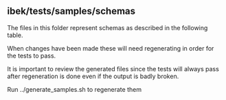 ## ibek/tests/samples/schemas

The files in this folder represent schemas as described in the following table.

When changes have been
made these will need regenerating in order for the tests to pass.

It is important to review the generated files since the tests will always pass
after regeneration is done even if the output is badly broken.

Run ../generate_samples.sh to regenerate them